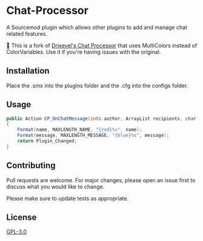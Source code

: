 # Chat-Processor

A Sourcemod plugin which allows other plugins to add and manage chat related features.

🍴 This is a fork of [Drixevel's Chat Processor](https://github.com/Drixevel-Archive/Chat-Processor) that uses MultiColors instead of ColorVariables. Use it if you're having issues with the original.

## Installation

Place the .smx into the plugins folder and the .cfg into the configs folder.

## Usage

```C#
public Action CP_OnChatMessage(int& author, ArrayList recipients, char[] flagstring, char[] name, char[] message, bool& processcolors, bool& removecolors)
{
	Format(name, MAXLENGTH_NAME, "{red}%s", name);
	Format(message, MAXLENGTH_MESSAGE, "{blue}%s", message);
	return Plugin_Changed;
}
```

## Contributing
Pull requests are welcome. For major changes, please open an issue first to discuss what you would like to change.

Please make sure to update tests as appropriate.

## License
[GPL-3.0](https://github.com/Drixevel/Chat-Processor/blob/master/LICENSE.txt)
